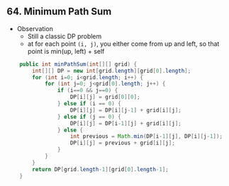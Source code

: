 ## 64. Minimum Path Sum

* Observation
    * Still a classic DP problem
    * at for each point `(i, j)`, you either come from up and left, so that point is min(up, left) + self

```java
    public int minPathSum(int[][] grid) {
        int[][] DP = new int[grid.length][grid[0].length];
        for (int i=0; i<grid.length; i++) {
            for (int j=0; j<grid[0].length; j++) {
                if (i==0 && j==0) {
                    DP[i][j] = grid[0][0];
                } else if (i == 0) {
                    DP[i][j] = DP[i][j-1] + grid[i][j];
                } else if (j == 0) {
                    DP[i][j] = DP[i-1][j] + grid[i][j];
                } else {
                    int previous = Math.min(DP[i-1][j], DP[i][j-1]);
                    DP[i][j] = previous + grid[i][j];
                }
            }
        }
        return DP[grid.length-1][grid[0].length-1];
    }
```